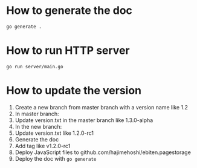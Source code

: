 # How to generate the doc

`go generate .`

# How to run HTTP server

`go run server/main.go`

# How to update the version

1. Create a new branch from master branch with a version name like 1.2
2. In master branch:
  1. Update version.txt in the master branch like 1.3.0-alpha
3. In the new branch:
  1. Update version.txt like 1.2.0-rc1
  2. Generate the doc
  3. Add tag like v1.2.0-rc1
  4. Deploy JavaScript files to github.com/hajimehoshi/ebiten.pagestorage
  5. Deploy the doc with `go generate`
